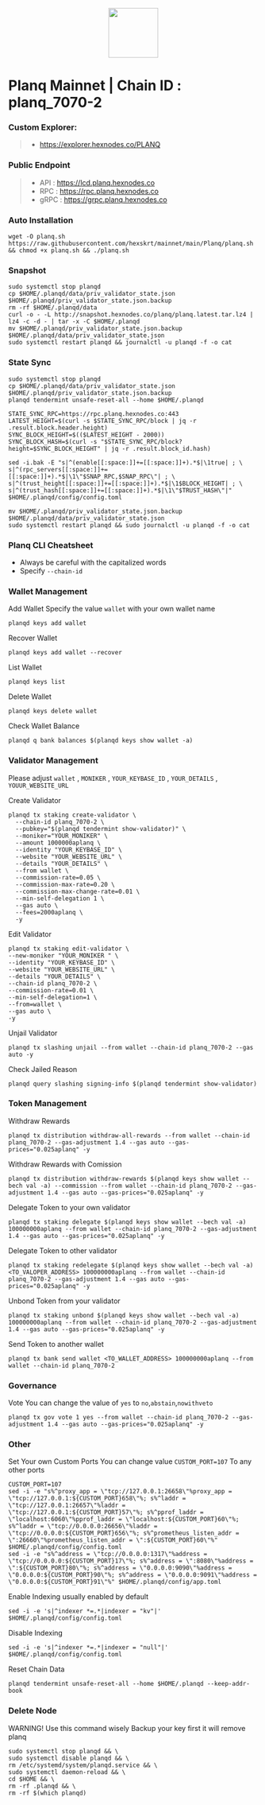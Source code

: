 <p align="center">
  <img height="100" height="auto" src="https://github.com/hexskrt/logos/blob/main/planq.jpg?raw=true">
</p>

# Planq Mainnet | Chain ID : planq_7070-2

### Custom Explorer:
>-  https://explorer.hexnodes.co/PLANQ

### Public Endpoint

>- API : https://lcd.planq.hexnodes.co
>- RPC : https://rpc.planq.hexnodes.co
>- gRPC : https://grpc.planq.hexnodes.co

### Auto Installation

```
wget -O planq.sh https://raw.githubusercontent.com/hexskrt/mainnet/main/Planq/planq.sh && chmod +x planq.sh && ./planq.sh
```

### Snapshot

```
sudo systemctl stop planqd
cp $HOME/.planqd/data/priv_validator_state.json $HOME/.planqd/priv_validator_state.json.backup
rm -rf $HOME/.planqd/data
curl -o - -L http://snapshot.hexnodes.co/planq/planq.latest.tar.lz4 | lz4 -c -d - | tar -x -C $HOME/.planqd
mv $HOME/.planqd/priv_validator_state.json.backup $HOME/.planqd/data/priv_validator_state.json
sudo systemctl restart planqd && journalctl -u planqd -f -o cat
```


### State Sync

```
sudo systemctl stop planqd
cp $HOME/.planqd/data/priv_validator_state.json $HOME/.planqd/priv_validator_state.json.backup
planqd tendermint unsafe-reset-all --home $HOME/.planqd

STATE_SYNC_RPC=https://rpc.planq.hexnodes.co:443
LATEST_HEIGHT=$(curl -s $STATE_SYNC_RPC/block | jq -r .result.block.header.height)
SYNC_BLOCK_HEIGHT=$(($LATEST_HEIGHT - 2000))
SYNC_BLOCK_HASH=$(curl -s "$STATE_SYNC_RPC/block?height=$SYNC_BLOCK_HEIGHT" | jq -r .result.block_id.hash)

sed -i.bak -E "s|^(enable[[:space:]]+=[[:space:]]+).*$|\1true| ; \
s|^(rpc_servers[[:space:]]+=[[:space:]]+).*$|\1\"$SNAP_RPC,$SNAP_RPC\"| ; \
s|^(trust_height[[:space:]]+=[[:space:]]+).*$|\1$BLOCK_HEIGHT| ; \
s|^(trust_hash[[:space:]]+=[[:space:]]+).*$|\1\"$TRUST_HASH\"|" $HOME/.planqd/config/config.toml

mv $HOME/.planqd/priv_validator_state.json.backup $HOME/.planqd/data/priv_validator_state.json
sudo systemctl restart planqd && sudo journalctl -u planqd -f -o cat
```

### Planq CLI Cheatsheet

- Always be careful with the capitalized words
- Specify `--chain-id`

### Wallet Management

Add Wallet
Specify the value `wallet` with your own wallet name

```
planqd keys add wallet
```

Recover Wallet
```
planqd keys add wallet --recover
```

List Wallet
```
planqd keys list
```

Delete Wallet
```
planqd keys delete wallet
```

Check Wallet Balance
```
planqd q bank balances $(planqd keys show wallet -a)
```

### Validator Management

Please adjust `wallet` , `MONIKER` , `YOUR_KEYBASE_ID` , `YOUR_DETAILS` , `YOUUR_WEBSITE_URL`

Create Validator
```
planqd tx staking create-validator \
  --chain-id planq_7070-2 \
  --pubkey="$(planqd tendermint show-validator)" \
  --moniker="YOUR_MONIKER" \
  --amount 1000000aplanq \
  --identity "YOUR_KEYBASE_ID" \
  --website "YOUR_WEBSITE_URL" \
  --details "YOUR_DETAILS" \
  --from wallet \
  --commission-rate=0.05 \
  --commission-max-rate=0.20 \
  --commission-max-change-rate=0.01 \
  --min-self-delegation 1 \
  --gas auto \
  --fees=2000aplanq \
  -y
```

Edit Validator
```
planqd tx staking edit-validator \
--new-moniker "YOUR_MONIKER " \
--identity "YOUR_KEYBASE_ID" \
--website "YOUR_WEBSITE_URL" \
--details "YOUR_DETAILS" \
--chain-id planq_7070-2 \
--commission-rate=0.01 \
--min-self-delegation=1 \
--from=wallet \
--gas auto \
-y
```


Unjail Validator
```
planqd tx slashing unjail --from wallet --chain-id planq_7070-2 --gas auto -y
```

Check Jailed Reason
```
planqd query slashing signing-info $(planqd tendermint show-validator)
```

### Token Management

Withdraw Rewards
```
planqd tx distribution withdraw-all-rewards --from wallet --chain-id planq_7070-2 --gas-adjustment 1.4 --gas auto --gas-prices="0.025aplanq" -y
```

Withdraw Rewards with Comission
```
planqd tx distribution withdraw-rewards $(planqd keys show wallet --bech val -a) --commission --from wallet --chain-id planq_7070-2 --gas-adjustment 1.4 --gas auto --gas-prices="0.025aplanq" -y
```

Delegate Token to your own validator
```
planqd tx staking delegate $(planqd keys show wallet --bech val -a) 100000000aplanq --from wallet --chain-id planq_7070-2 --gas-adjustment 1.4 --gas auto --gas-prices="0.025aplanq" -y
```

Delegate Token to other validator
```
planqd tx staking redelegate $(planqd keys show wallet --bech val -a) <TO_VALOPER_ADDRESS> 100000000aplanq --from wallet --chain-id planq_7070-2 --gas-adjustment 1.4 --gas auto --gas-prices="0.025aplanq" -y
```

Unbond Token from your validator
```
planqd tx staking unbond $(planqd keys show wallet --bech val -a) 100000000aplanq --from wallet --chain-id planq_7070-2 --gas-adjustment 1.4 --gas auto --gas-prices="0.025aplanq" -y
```

Send Token to another wallet
```
planqd tx bank send wallet <TO_WALLET_ADDRESS> 100000000aplanq --from wallet --chain-id planq_7070-2
```

### Governance 

Vote
You can change the value of `yes` to `no`,`abstain`,`nowithveto`

```
planqd tx gov vote 1 yes --from wallet --chain-id planq_7070-2 --gas-adjustment 1.4 --gas auto --gas-prices="0.025aplanq" -y
```

### Other

Set Your own Custom Ports
You can change value `CUSTOM_PORT=107` To any other ports
```
CUSTOM_PORT=107
sed -i -e "s%^proxy_app = \"tcp://127.0.0.1:26658\"%proxy_app = \"tcp://127.0.0.1:${CUSTOM_PORT}658\"%; s%^laddr = \"tcp://127.0.0.1:26657\"%laddr = \"tcp://127.0.0.1:${CUSTOM_PORT}57\"%; s%^pprof_laddr = \"localhost:6060\"%pprof_laddr = \"localhost:${CUSTOM_PORT}60\"%; s%^laddr = \"tcp://0.0.0.0:26656\"%laddr = \"tcp://0.0.0.0:${CUSTOM_PORT}656\"%; s%^prometheus_listen_addr = \":26660\"%prometheus_listen_addr = \":${CUSTOM_PORT}60\"%" $HOME/.planqd/config/config.toml
sed -i -e "s%^address = \"tcp://0.0.0.0:1317\"%address = \"tcp://0.0.0.0:${CUSTOM_PORT}17\"%; s%^address = \":8080\"%address = \":${CUSTOM_PORT}80\"%; s%^address = \"0.0.0.0:9090\"%address = \"0.0.0.0:${CUSTOM_PORT}90\"%; s%^address = \"0.0.0.0:9091\"%address = \"0.0.0.0:${CUSTOM_PORT}91\"%" $HOME/.planqd/config/app.toml
```

Enable Indexing usually enabled by default
```
sed -i -e 's|^indexer *=.*|indexer = "kv"|' $HOME/.planqd/config/config.toml
```

Disable Indexing
```
sed -i -e 's|^indexer *=.*|indexer = "null"|' $HOME/.planqd/config/config.toml
```

Reset Chain Data
```
planqd tendermint unsafe-reset-all --home $HOME/.planqd --keep-addr-book
```

### Delete Node

WARNING! Use this command wisely 
Backup your key first it will remove planq

```
sudo systemctl stop planqd && \
sudo systemctl disable planqd && \
rm /etc/systemd/system/planqd.service && \
sudo systemctl daemon-reload && \
cd $HOME && \
rm -rf .planqd && \
rm -rf $(which planqd)
```
